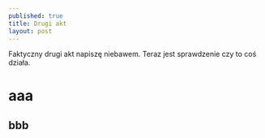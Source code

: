 ```yaml
---
published: true
title: Drugi akt
layout: post
---
```


Faktyczny drugi akt napiszę niebawem. Teraz jest sprawdzenie czy to coś działa.



# aaa


## bbb


